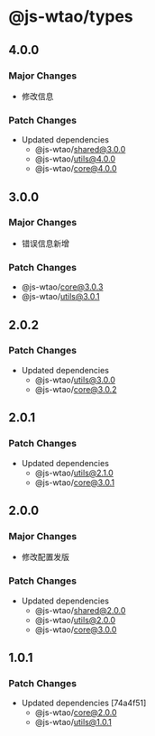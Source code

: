 # @js-wtao/types

## 4.0.0

### Major Changes

- 修改信息

### Patch Changes

- Updated dependencies
  - @js-wtao/shared@3.0.0
  - @js-wtao/utils@4.0.0
  - @js-wtao/core@4.0.0

## 3.0.0

### Major Changes

- 错误信息新增

### Patch Changes

- @js-wtao/core@3.0.3
- @js-wtao/utils@3.0.1

## 2.0.2

### Patch Changes

- Updated dependencies
  - @js-wtao/utils@3.0.0
  - @js-wtao/core@3.0.2

## 2.0.1

### Patch Changes

- Updated dependencies
  - @js-wtao/utils@2.1.0
  - @js-wtao/core@3.0.1

## 2.0.0

### Major Changes

- 修改配置发版

### Patch Changes

- Updated dependencies
  - @js-wtao/shared@2.0.0
  - @js-wtao/utils@2.0.0
  - @js-wtao/core@3.0.0

## 1.0.1

### Patch Changes

- Updated dependencies [74a4f51]
  - @js-wtao/core@2.0.0
  - @js-wtao/utils@1.0.1
